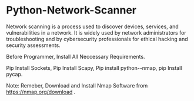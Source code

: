 # Python-Network-Scanner
Network scanning is a process used to discover devices, services, and vulnerabilities in a network. It is widely used by network administrators for troubleshooting and by cybersecurity professionals for ethical hacking and security assessments. 


Before Programmer, Install All Neccessary Requirements.

Pip Install Sockets, Pip Install Scapy, Pip install python--nmap, pip Install pycap.

Note: 
Remeber, Download and Install Nmap Software from https://nmap.org/download . 

